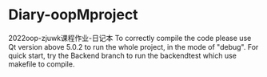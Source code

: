 # Diary-oopMproject
2022oop-zjuwk课程作业-日记本
To correctly compile the code please use Qt version above 5.0.2 to run the whole project, in the mode of "debug".
For quick start, try the Backend branch to run the backendtest which use makefile to compile.
